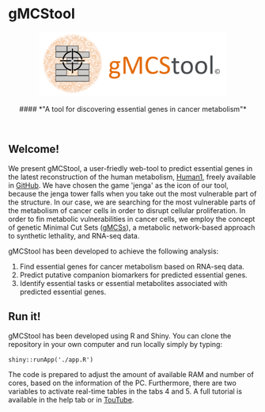 # gMCStool

<div align="center">
    <img src="www/logo_gMCStool_2.png" alt="Welcome" style="width: 75%"/>
    <p> #### *"A tool for discovering essential genes in cancer metabolism"* </p>
</div>

<br>

## Welcome!

We present gMCStool, a user-friedly web-tool to predict essential genes in the latest reconstruction of the human metabolism, [Human1](https://www.ncbi.nlm.nih.gov/pmc/articles/PMC7331181/), freely available in [GitHub](https://github.com/SysBioChalmers/Human-GEM). 
We have chosen the game 'jenga' as the icon of our tool, because the jenga tower falls when you take out the most vulnerable part of the structure. In our case, we are searching for the most vulnerable parts of the metabolism of cancer cells in order to disrupt cellular proliferation. 
In order to fin metabolic vulnerabilities in cancer cells, we employ the concept of genetic Minimal Cut Sets ([gMCSs](https://academic.oup.com/bioinformatics/article/35/3/535/5056753)), a metabolic network-based approach to synthetic lethality, and RNA-seq data. 
<br>

gMCStool has been developed to achieve the following analysis:
<ol>
    <li>Find essential genes for cancer metabolism based on RNA-seq data.</li>
    <li>Predict putative companion biomarkers for predicted essential genes.</li>
    <li>Identify essential tasks or essential metabolites associated with predicted essential genes.</li>
</ol>

## Run it!
gMCStool has been developed using R and Shiny. You can clone the repository in your own computer and run locally simply by typing:

```{r eval=F, echo=T}
shiny::runApp('./app.R')
```

The code is prepared to adjust the amount of available RAM and number of cores, based on the information of the PC. Furthermore, there are two variables to activate real-time tables in the tabs 4 and 5. A full tutorial is available in the help tab or in [TouTube](https://www.youtube.com/watch?v=k9OM2lhDHEU).

